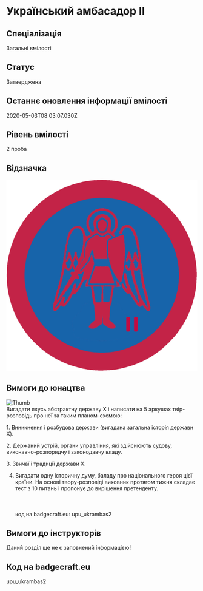 # Український амбасадор ІІ

## Спеціалізація

Загальні вмілості

## Статус

Затверджена

## Останнє оновлення інформації вмілості

2020-05-03T08:03:07.030Z

## Рівень вмілості

2 проба

## Відзначка

![Відзначка](../images/Ukrainskyi_ambasador_II/________________________.jpg)

## Вимоги до юнацтва

<p><img alt="Thumb                         " src="/uploads/textareas/bootsy/image/154/small_________________________.jpg"><br>Вигадати якусь абстрактну державу Х і написати на 5 аркушах
твір-розповідь про неї за таким планом-схемою:<br></p>

<p>1. Виникнення і розбудова держави (вигадана загальна історія
держави X).</p>

<p>2. Держаний устрій, органи управління, які здійснюють судову,
виконавчо-розпорядчу і законодавчу владу.</p>

<p>3. Звичаї і традиції держави X.</p>

4. Вигадати одну історичну думу, баладу про національного героя цієї
країни. На основі твору-розповіді виховник протягом тижня складає тест з 10
питань і пропонує до вирішення претенденту.<br><br><br><br>код на badgecraft.eu: upu_ukrambas2<br>

## Вимоги до інструкторів

Даний розділ ще не є заповнений інформацією!

## Код на badgecraft.eu

upu_ukrambas2